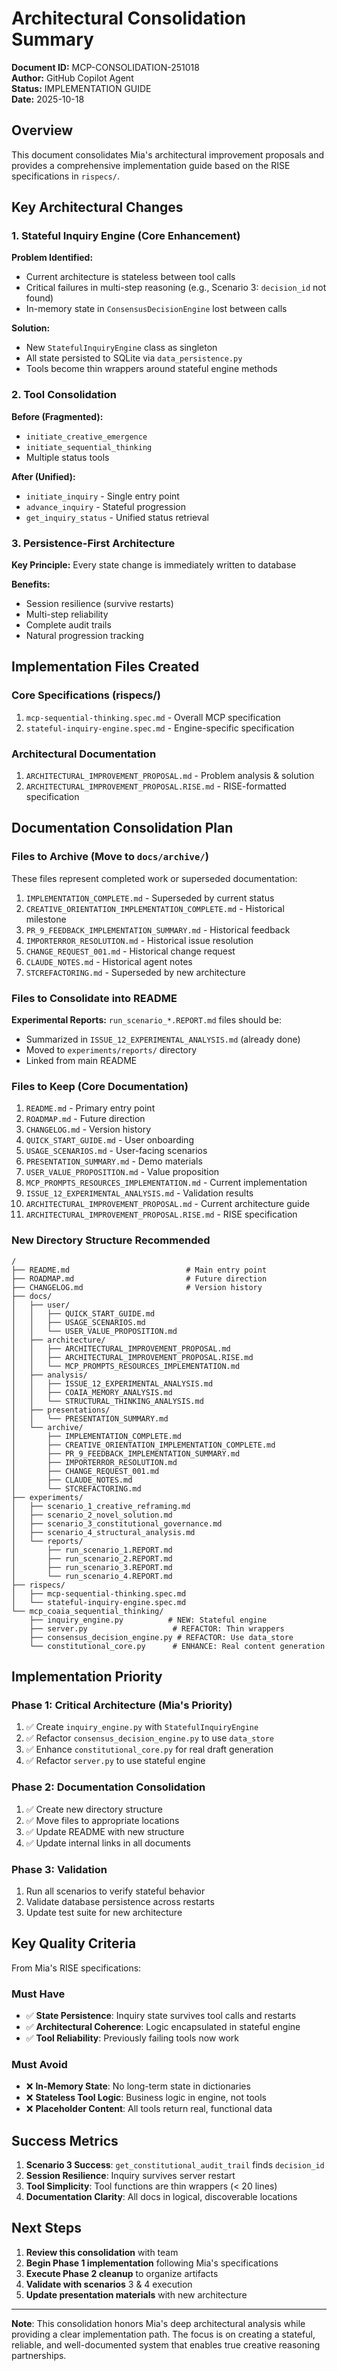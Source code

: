 # Architectural Consolidation Summary

**Document ID:** MCP-CONSOLIDATION-251018  
**Author:** GitHub Copilot Agent  
**Status:** IMPLEMENTATION GUIDE  
**Date:** 2025-10-18

## Overview

This document consolidates Mia's architectural improvement proposals and provides a comprehensive implementation guide based on the RISE specifications in `rispecs/`.

## Key Architectural Changes

### 1. **Stateful Inquiry Engine** (Core Enhancement)

**Problem Identified:**
- Current architecture is stateless between tool calls
- Critical failures in multi-step reasoning (e.g., Scenario 3: `decision_id` not found)
- In-memory state in `ConsensusDecisionEngine` lost between calls

**Solution:**
- New `StatefulInquiryEngine` class as singleton
- All state persisted to SQLite via `data_persistence.py`
- Tools become thin wrappers around stateful engine methods

### 2. **Tool Consolidation**

**Before (Fragmented):**
- `initiate_creative_emergence`
- `initiate_sequential_thinking`  
- Multiple status tools

**After (Unified):**
- `initiate_inquiry` - Single entry point
- `advance_inquiry` - Stateful progression
- `get_inquiry_status` - Unified status retrieval

### 3. **Persistence-First Architecture**

**Key Principle:** Every state change is immediately written to database

**Benefits:**
- Session resilience (survive restarts)
- Multi-step reliability
- Complete audit trails
- Natural progression tracking

## Implementation Files Created

### Core Specifications (rispecs/)
1. `mcp-sequential-thinking.spec.md` - Overall MCP specification
2. `stateful-inquiry-engine.spec.md` - Engine-specific specification

### Architectural Documentation
1. `ARCHITECTURAL_IMPROVEMENT_PROPOSAL.md` - Problem analysis & solution
2. `ARCHITECTURAL_IMPROVEMENT_PROPOSAL.RISE.md` - RISE-formatted specification

## Documentation Consolidation Plan

### Files to Archive (Move to `docs/archive/`)
These files represent completed work or superseded documentation:

1. `IMPLEMENTATION_COMPLETE.md` - Superseded by current status
2. `CREATIVE_ORIENTATION_IMPLEMENTATION_COMPLETE.md` - Historical milestone
3. `PR_9_FEEDBACK_IMPLEMENTATION_SUMMARY.md` - Historical feedback
4. `IMPORTERROR_RESOLUTION.md` - Historical issue resolution
5. `CHANGE_REQUEST_001.md` - Historical change request
6. `CLAUDE_NOTES.md` - Historical agent notes
7. `STCREFACTORING.md` - Superseded by new architecture

### Files to Consolidate into README

**Experimental Reports:** `run_scenario_*.REPORT.md` files should be:
- Summarized in `ISSUE_12_EXPERIMENTAL_ANALYSIS.md` (already done)
- Moved to `experiments/reports/` directory
- Linked from main README

### Files to Keep (Core Documentation)
1. `README.md` - Primary entry point
2. `ROADMAP.md` - Future direction
3. `CHANGELOG.md` - Version history
4. `QUICK_START_GUIDE.md` - User onboarding
5. `USAGE_SCENARIOS.md` - User-facing scenarios
6. `PRESENTATION_SUMMARY.md` - Demo materials
7. `USER_VALUE_PROPOSITION.md` - Value proposition
8. `MCP_PROMPTS_RESOURCES_IMPLEMENTATION.md` - Current implementation
9. `ISSUE_12_EXPERIMENTAL_ANALYSIS.md` - Validation results
10. `ARCHITECTURAL_IMPROVEMENT_PROPOSAL.md` - Current architecture guide
11. `ARCHITECTURAL_IMPROVEMENT_PROPOSAL.RISE.md` - RISE specification

### New Directory Structure Recommended

```
/
├── README.md                          # Main entry point
├── ROADMAP.md                         # Future direction
├── CHANGELOG.md                       # Version history
├── docs/
│   ├── user/
│   │   ├── QUICK_START_GUIDE.md
│   │   ├── USAGE_SCENARIOS.md
│   │   └── USER_VALUE_PROPOSITION.md
│   ├── architecture/
│   │   ├── ARCHITECTURAL_IMPROVEMENT_PROPOSAL.md
│   │   ├── ARCHITECTURAL_IMPROVEMENT_PROPOSAL.RISE.md
│   │   └── MCP_PROMPTS_RESOURCES_IMPLEMENTATION.md
│   ├── analysis/
│   │   ├── ISSUE_12_EXPERIMENTAL_ANALYSIS.md
│   │   ├── COAIA_MEMORY_ANALYSIS.md
│   │   └── STRUCTURAL_THINKING_ANALYSIS.md
│   ├── presentations/
│   │   └── PRESENTATION_SUMMARY.md
│   └── archive/
│       ├── IMPLEMENTATION_COMPLETE.md
│       ├── CREATIVE_ORIENTATION_IMPLEMENTATION_COMPLETE.md
│       ├── PR_9_FEEDBACK_IMPLEMENTATION_SUMMARY.md
│       ├── IMPORTERROR_RESOLUTION.md
│       ├── CHANGE_REQUEST_001.md
│       ├── CLAUDE_NOTES.md
│       └── STCREFACTORING.md
├── experiments/
│   ├── scenario_1_creative_reframing.md
│   ├── scenario_2_novel_solution.md
│   ├── scenario_3_constitutional_governance.md
│   ├── scenario_4_structural_analysis.md
│   └── reports/
│       ├── run_scenario_1.REPORT.md
│       ├── run_scenario_2.REPORT.md
│       ├── run_scenario_3.REPORT.md
│       └── run_scenario_4.REPORT.md
├── rispecs/
│   ├── mcp-sequential-thinking.spec.md
│   └── stateful-inquiry-engine.spec.md
└── mcp_coaia_sequential_thinking/
    ├── inquiry_engine.py          # NEW: Stateful engine
    ├── server.py                   # REFACTOR: Thin wrappers
    ├── consensus_decision_engine.py # REFACTOR: Use data_store
    └── constitutional_core.py      # ENHANCE: Real content generation
```

## Implementation Priority

### Phase 1: Critical Architecture (Mia's Priority)
1. ✅ Create `inquiry_engine.py` with `StatefulInquiryEngine`
2. ✅ Refactor `consensus_decision_engine.py` to use `data_store`
3. ✅ Enhance `constitutional_core.py` for real draft generation
4. ✅ Refactor `server.py` to use stateful engine

### Phase 2: Documentation Consolidation
1. ✅ Create new directory structure
2. ✅ Move files to appropriate locations
3. ✅ Update README with new structure
4. ✅ Update internal links in all documents

### Phase 3: Validation
1. Run all scenarios to verify stateful behavior
2. Validate database persistence across restarts
3. Update test suite for new architecture

## Key Quality Criteria

From Mia's RISE specifications:

### Must Have
- ✅ **State Persistence**: Inquiry state survives tool calls and restarts
- ✅ **Architectural Coherence**: Logic encapsulated in stateful engine
- ✅ **Tool Reliability**: Previously failing tools now work

### Must Avoid  
- ❌ **In-Memory State**: No long-term state in dictionaries
- ❌ **Stateless Tool Logic**: Business logic in engine, not tools
- ❌ **Placeholder Content**: All tools return real, functional data

## Success Metrics

1. **Scenario 3 Success**: `get_constitutional_audit_trail` finds `decision_id`
2. **Session Resilience**: Inquiry survives server restart
3. **Tool Simplicity**: Tool functions are thin wrappers (< 20 lines)
4. **Documentation Clarity**: All docs in logical, discoverable locations

## Next Steps

1. **Review this consolidation** with team
2. **Begin Phase 1 implementation** following Mia's specifications
3. **Execute Phase 2 cleanup** to organize artifacts
4. **Validate with scenarios** 3 & 4 execution
5. **Update presentation materials** with new architecture

---

**Note**: This consolidation honors Mia's deep architectural analysis while providing a clear implementation path. The focus is on creating a stateful, reliable, and well-documented system that enables true creative reasoning partnerships.
